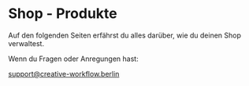 # Shop - Produkte

Auf den folgenden Seiten erfährst du alles darüber, wie du deinen Shop verwaltest.

Wenn du Fragen oder Anregungen hast:

[support@creative-workflow.berlin](mailto:support@creative-workflow.berlin)
